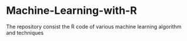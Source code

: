 # Machine-Learning-with-R
The repository consist the R code of various machine learning algorithm and techniques 
